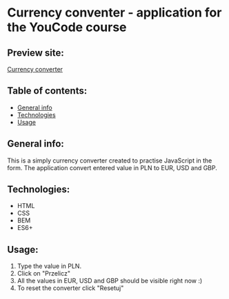 # Currency conventer - application for the YouCode course

## Preview site:
[Currency converter](https://eliza-youcode.github.io/currency_conventer/)

## Table of contents:
- [General info](#info)
- [Technologies](#technologies)
- [Usage](#usage)

## General info:
This is a simply currency converter created to practise JavaScript in the form. The application convert entered value in PLN to EUR, USD and GBP.

## Technologies:
- HTML
- CSS
- BEM
- ES6+

## Usage:
1. Type the value in PLN.
2. Click on "Przelicz" 
3. All the values in EUR, USD and GBP should be visible right now :)
4. To reset the converter click "Resetuj"
